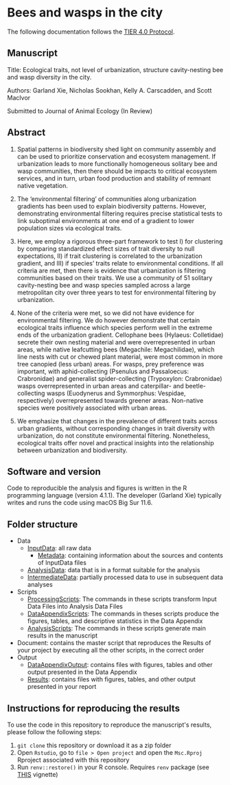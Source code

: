 # Bees and wasps in the city  

The following documentation follows the [TIER 4.0 Protocol](https://www.projecttier.org/tier-protocol/protocol-4-0/root/).

## Manuscript 

Title: Ecological traits, not level of urbanization, structure cavity-nesting bee and wasp diversity in the city.

Authors: Garland Xie, Nicholas Sookhan, Kelly A. Carscadden, and Scott MacIvor

Submitted to Journal of Animal Ecology (In Review)

## Abstract

1. Spatial patterns in biodiversity shed light on community assembly and can be used to prioritize conservation and ecosystem management. If urbanization leads to more functionally homogeneous solitary bee and wasp communities, then there should be impacts to critical ecosystem services, and in turn, urban food production and stability of remnant native vegetation. 

2. The ‘environmental filtering’ of communities along urbanization gradients has been used to explain biodiversity patterns. However, demonstrating environmental filtering requires precise statistical tests to link suboptimal environments at one end of a gradient to lower population sizes via ecological traits. 

3. Here, we employ a rigorous three-part framework to test I) for clustering by comparing standardized effect sizes of trait diversity to null expectations, II) if trait clustering is correlated to the urbanization gradient, and III) if species’ traits relate to environmental conditions. If all criteria are met, then there is evidence that urbanization is filtering communities based on their traits. We use a community of 51 solitary cavity-nesting bee and wasp species sampled across a large metropolitan city over three years to test for environmental filtering by urbanization. 

4. None of the criteria were met, so we did not have evidence for environmental filtering. We do however demonstrate that certain ecological traits influence which species perform well in the extreme ends of the urbanization gradient. Cellophane bees (Hylaeus: Colletidae) secrete their own nesting material and were overrepresented in urban areas, while native leafcutting bees (Megachile: Megachilidae), which line nests with cut or chewed plant material, were most common in more tree canopied (less urban) areas. For wasps, prey preference was important, with aphid-collecting (Psenulus and Passaloecus: Crabronidae) and generalist spider-collecting (Trypoxylon: Crabronidae) wasps overrepresented in urban areas and caterpillar- and beetle-collecting wasps (Euodynerus and Symmorphus: Vespidae, respectively) overrepresented towards greener areas. Non-native species were positively associated with urban areas. 

5. We emphasize that changes in the prevalence of different traits across urban gradients, without corresponding changes in trait diversity with urbanization, do not constitute environmental filtering. Nonetheless, ecological traits offer novel and practical insights into the relationship between urbanization and biodiversity.


## Software and version

Code to reproducible the analysis and figures is written in the R programming language (version 4.1.1). 
The developer (Garland Xie) typically writes and runs the code using macOS Big Sur 11.6.

## Folder structure 

- Data
  - [InputData](data/input_data): all raw data 
    - [Metadata](data/input_data/metadata): containing information about the sources and contents of InputData files
  - [AnalysisData](data/analysis_data): data that is in a format suitable for the analysis   
  - [IntermediateData](data/intermediate_data): partially processed data to use in subsequent data analyses
- Scripts
  - [ProcessingScripts](scripts/processing_scripts): The commands in these scripts transform Input Data Files into Analysis Data Files
  - [DataAppendixScripts](scripts/data_appendix_scripts): The commands in theses scripts produce the figures, tables, and descriptive statistics in the Data Appendix
  - [AnalysisScripts](scripts/analysis_scripts): The commands in these scripts generate main results in the manuscript
- Document: contains the master script that reproduces the Results of your project by executing all the other scripts, in the correct order
- Output
  -  [DataAppendixOutput](output/data_appendix_output): contains files with figures, tables and other output presented in the Data Appendix
  -  [Results](output/results): contains files with figures, tables, and other output presented in your report

## Instructions for reproducing the results

To use the code in this repository to reproduce the manuscript's results,
please follow the following steps:
1. `git clone` this repository or download it as a zip folder
2. Open `Rstudio`, go to `file > Open project` and open the `Msc.Rproj`
Rproject associated with this repository
3. Run `renv::restore()` in your R console. Requires `renv` package (see [THIS](https://rstudio.github.io/renv/articles/renv.html) vignette)
